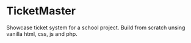 # TicketMaster
Showcase ticket system for a school project.
Build from scratch unsing vanilla html, css, js and php.
